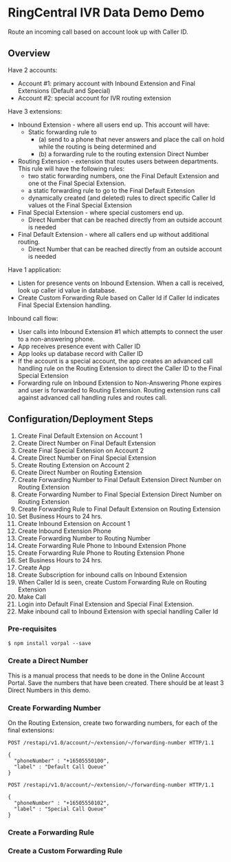 # RingCentral IVR Data Demo Demo

Route an incoming call based on account look up with Caller ID.

## Overview

Have 2 accounts:

* Account #1: primary account with Inbound Extension and Final Extensions (Default and Special)
* Account #2: special account for IVR routing extension

Have 3 extensions:

* Inbound Extension - where all users end up. This account will have:
  * Static forwarding rule to
    * (a) send to a phone that never answers and place the call on hold while the routing is being determined and
    * (b) a forwarding rule to the routing extension Direct Number
* Routing Extension - extension that routes users between departments. This rule will have the following rules:
  * two static forwarding numbers, one the Final Default Extension and one ot the Final Special Extension.
  * a static forwarding rule to go to the Final Default Extension
  * dynamically created (and deleted) rules to direct specific Caller Id values ot the Final Special Extension
* Final Special Extension - where special customers end up.
  * Direct Number that can be reached directly from an outside account is needed
* Final Default Extension - where all callers end up without additional routing.
  * Direct Number that can be reached directly from an outside account is needed

Have 1 application:

* Listen for presence vents on Inbound Extension. When a call is received, look up caller id value in database.
* Create Custom Forwarding Rule based on Caller Id if Caller Id indicates Final Special Extension handling.

Inbound call flow:

* User calls into Inbound Extension #1 which attempts to connect the user to a non-answering phone.
* App receives presence event with Caller ID
* App looks up database record with Caller ID
* If the account is a special account, the app creates an advanced call handling rule on the Routing Extension to direct the Caller ID to the Final Special Extension
* Forwarding rule on Inbound Extension to Non-Answering Phone expires and user is forwarded to Routing Extension. Routing extension runs call against advanced call handling rules and routes call.

## Configuration/Deployment Steps

1. Create Final Default Extension on Account 1
  1. Create Direct Number on Final Default Extension
1. Create Final Special Extension on Account 2
  1. Create Direct Number on Final Special Extension
1. Create Routing Extension on Account 2
  1. Create Direct Number on Routing Extension
  1. Create Forwarding Number to Final Default Extension Direct Number on Routing Extension
  1. Create Forwarding Number to Final Special Extension Direct Number on Routing Extension
  1. Create Forwarding Rule to Final Default Extension on Routing Extension
  1. Set Business Hours to 24 hrs.
1. Create Inbound Extension on Account 1
  1. Create Inbound Extension Phone
  1. Create Forwarding Number to Routing Number
  1. Create Forwarding Rule Phone to Inbound Extension Phone
  1. Create Forwarding Rule Phone to Routing Extension Phone
  1. Set Business Hours to 24 hrs.
1. Create App
  1. Create Subscription for inbound calls on Inbound Extension
  1. When Caller Id is seen, create Custom Forwarding Rule on Routing Extension
1. Make Call
  1. Login into Default Final Extension and Special Final Extension.
  1. Make inbound call to Inbound Extension with special handling Caller Id

### Pre-requisites

```
$ npm install vorpal --save
```

### Create a Direct Number

This is a manual process that needs to be done in the Online Account Portal. Save the numbers that have been created. There should be at least 3 Direct Numbers in this demo.

### Create Forwarding Number

On the Routing Extension, create two forwarding numbers, for each of the final extensions:

```
POST /restapi/v1.0/account/~/extension/~/forwarding-number HTTP/1.1

{
  "phoneNumber" : "+16505550100",
  "label" : "Default Call Queue"
}
```

```
POST /restapi/v1.0/account/~/extension/~/forwarding-number HTTP/1.1

{
  "phoneNumber" : "+16505550102",
  "label" : "Special Call Queue"
}
```

### Create a Forwarding Rule


### Create a Custom Forwarding Rule
